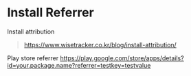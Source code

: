 

# Install Referrer

Install attribution
> https://www.wisetracker.co.kr/blog/install-attribution/


Play store referrer
https://play.google.com/store/apps/details?id=your.package.name?referrer=testkey=testvalue
<!--stackedit_data:
eyJoaXN0b3J5IjpbNDY1MzU4Mjk0XX0=
-->